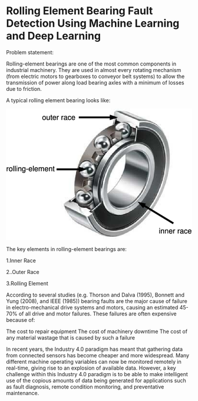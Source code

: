 #                                                         Rolling Element Bearing Fault Detection Using Machine Learning and Deep Learning


Problem statement:

Rolling-element bearings are one of the most common components in industrial machinery. They are used in almost every rotating mechanism (from electric motors to gearboxes to conveyor belt systems) to allow the transmission of power along load bearing axles with a minimum of losses due to friction.

A typical rolling element bearing looks like:

![image](https://github.com/azaruddinaskarali/Bearing-Faults-Detection-and-Classification/blob/main/REB.png?raw=true)

The key elements in rolling-element bearings are:

1.Inner Race

2..Outer Race

3.Rolling Element


According to several studies (e.g. Thorson and Dalva (1995), Bonnett and Yung (2008), and IEEE (1985)) bearing faults are the major cause of failure in electro-mechanical drive systems and motors, causing an estimated 45-70% of all drive and motor failures. These failures are often expensive because of:

The cost to repair equipment
The cost of machinery downtime
The cost of any material wastage that is caused by such a failure

In recent years, the Industry 4.0 paradigm has meant that gathering data from connected sensors has become cheaper and more widespread. Many different machine operating variables can now be monitored remotely in real-time, giving rise to an explosion of available data. However, a key challenge within this Industry 4.0 paradigm is to be able to make intelligent use of the copious amounts of data being generated for applications such as fault diagnosis, remote condition monitoring, and preventative maintenance.








